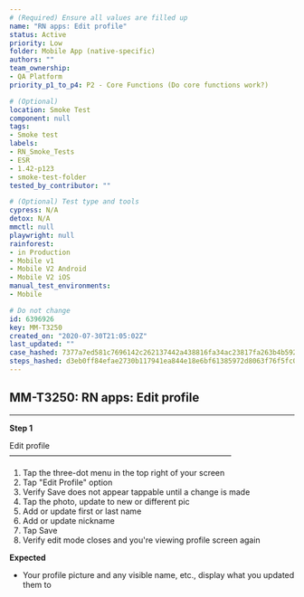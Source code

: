 ```yaml
---
# (Required) Ensure all values are filled up
name: "RN apps: Edit profile"
status: Active
priority: Low
folder: Mobile App (native-specific)
authors: ""
team_ownership: 
- QA Platform
priority_p1_to_p4: P2 - Core Functions (Do core functions work?)

# (Optional)
location: Smoke Test
component: null
tags:
- Smoke test
labels: 
- RN_Smoke_Tests
- ESR
- 1.42-p123
- smoke-test-folder
tested_by_contributor: ""

# (Optional) Test type and tools
cypress: N/A
detox: N/A
mmctl: null
playwright: null
rainforest: 
- in Production
- Mobile v1
- Mobile V2 Android
- Mobile V2 iOS
manual_test_environments:
- Mobile

# Do not change
id: 6396926
key: MM-T3250
created_on: "2020-07-30T21:05:02Z"
last_updated: ""
case_hashed: 7377a7ed581c7696142c262137442a438816fa34ac23817fa263b4b5921eae8222154add9b6a77f7db1b0bd54b8a5017
steps_hashed: d3eb0ff84efae2730b117941ea844e18e6bf61385972d8063f76f5fc0692d927804a2f2d5118dca194aac1272c804f46
---
```


<!-- (Auto-generated) Based on frontmatter's "key" and "name" -->

## MM-T3250: RN apps: Edit profile

---

**Step 1**

Edit profile\
————————————————————————————

1. Tap the three-dot menu in the top right of your screen
2. Tap "Edit Profile" option
3. Verify Save does not appear tappable until a change is made
4. Tap the photo, update to new or different pic
5. Add or update first or last name
6. Add or update nickname
7. Tap Save
8. Verify edit mode closes and you're viewing profile screen again

**Expected**

- Your profile picture and any visible name, etc., display what you updated them to

